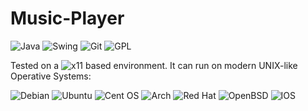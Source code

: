 # Music-Player

![Java](https://img.shields.io/badge/java-%23ED8B00.svg?style=flat&logo=java&logoColor=white) ![Swing](https://img.shields.io/badge/swing-9cf?style=flat&logo=swing%logoColor=white) ![Git](https://img.shields.io/badge/git-%23F05033.svg?style=flat&logo=git&logoColor=white) ![GPL](https://img.shields.io/badge/-GPLv2-yellow) 





Tested on a ![x11](https://img.shields.io/badge/X11-F28834?logo=x.org&logoColor=ffffff) based environment. It can run on modern UNIX-like Operative Systems:

![Debian](https://img.shields.io/badge/Debian-D70A53?style=flat&logo=debian&logoColor=white) ![Ubuntu](https://img.shields.io/badge/Ubuntu-E95420?style=flat&logo=ubuntu&logoColor=white) ![Cent OS](https://img.shields.io/badge/cent%20os-002260?style=flat&logo=centos&logoColor=F0F0F0) ![Arch](https://img.shields.io/badge/Arch%20Linux-1793D1?logo=arch-linux&logoColor=fff&style=flat) ![Red Hat](https://img.shields.io/badge/Red%20Hat-EE0000?style=flat&logo=redhat&logoColor=white) ![OpenBSD](https://img.shields.io/badge/OpenBSD-F2CA30?logo=openbsd&logoColor=000000) ![IOS](https://img.shields.io/badge/iOS-000000?style=flat&logo=ios&logoColor=white)